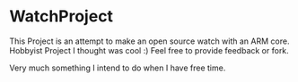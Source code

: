 # WatchProject
This Project is an attempt to make an open source watch with an ARM core. Hobbyist Project I thought was cool :) Feel free to provide feedback or fork. 

Very much something I intend to do when I have free time.
